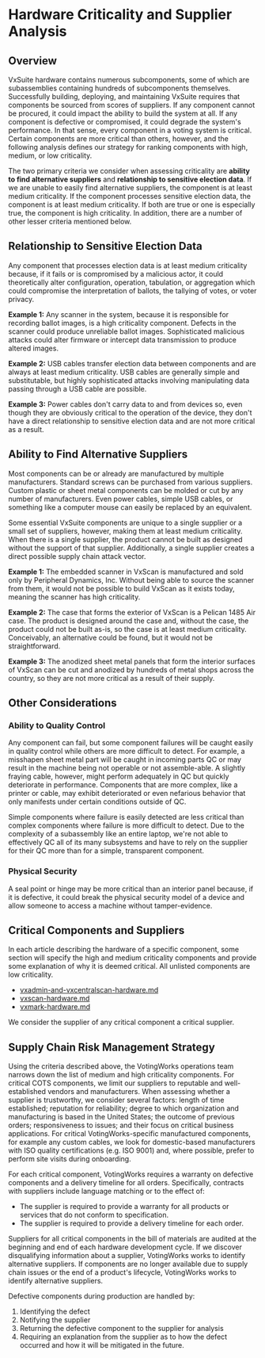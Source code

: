 # Hardware Criticality and Supplier Analysis

## Overview

VxSuite hardware contains numerous subcomponents, some of which are subassemblies containing hundreds of subcomponents themselves. Successfully building, deploying, and maintaining VxSuite requires that components be sourced from scores of suppliers. If any component cannot be procured, it could impact the ability to build the system at all. If any component is defective or compromised, it could degrade the system's performance. In that sense, every component in a voting system is critical. Certain components are more critical than others, however, and the following analysis defines our strategy for ranking components with high, medium, or low criticality.

The two primary criteria we consider when assessing criticality are **ability to find alternative suppliers** and **relationship to sensitive election data**. If we are unable to easily find alternative suppliers, the component is at least medium criticality. If the component processes sensitive election data, the component is at least medium criticality. If both are true or one is especially true, the component is high criticality. In addition, there are a number of other lesser criteria mentioned below.

## Relationship to Sensitive Election Data

Any component that processes election data is at least medium criticality because, if it fails or is compromised by a malicious actor, it could theoretically alter configuration, operation, tabulation, or aggregation which could compromise the interpretation of ballots, the tallying of votes, or voter privacy.

**Example 1:** Any scanner in the system, because it is responsible for recording ballot images, is a high criticality component. Defects in the scanner could produce unreliable ballot images. Sophisticated malicious attacks could alter firmware or intercept data transmission to produce altered images.

**Example 2:** USB cables transfer election data between components and are always at least medium criticality. USB cables are generally simple and substitutable, but highly sophisticated attacks involving manipulating data passing through a USB cable are possible.

**Example 3:** Power cables don't carry data to and from devices so, even though they are obviously critical to the operation of the device, they don't have a direct relationship to sensitive election data and are not more critical as a result.

## Ability to Find Alternative Suppliers

Most components can be or already are manufactured by multiple manufacturers. Standard screws can be purchased from various suppliers. Custom plastic or sheet metal components can be molded or cut by any number of manufacturers. Even power cables, simple USB cables, or something like a computer mouse can easily be replaced by an equivalent.&#x20;

Some essential VxSuite components are unique to a single supplier or a small set of suppliers, however, making them at least medium criticality. When there is a single supplier, the product cannot be built as designed without the support of that supplier. Additionally, a single supplier creates a direct possible supply chain attack vector.

**Example 1:** The embedded scanner in VxScan is manufactured and sold only by Peripheral Dynamics, Inc. Without being able to source the scanner from them, it would not be possible to build VxScan as it exists today, meaning the scanner has high criticality.

**Example 2:** The case that forms the exterior of VxScan is a Pelican 1485 Air case. The product is designed around the case and, without the case, the product could not be built as-is, so the case is at least medium criticality. Conceivably, an alternative could be found, but it would not be straightforward.

**Example 3:** The anodized sheet metal panels that form the interior surfaces of VxScan can be cut and anodized by hundreds of metal shops across the country, so they are not more critical as a result of their supply.

## Other Considerations

### Ability to Quality Control

Any component can fail, but some component failures will be caught easily in quality control while others are more difficult to detect. For example, a misshapen sheet metal part will be caught in incoming parts QC or may result in the machine being not operable or not assemble-able. A slightly fraying cable, however, might perform adequately in QC but quickly deteriorate in performance. Components that are more complex, like a printer or cable, may exhibit deteriorated or even nefarious behavior that only manifests under certain conditions outside of QC.

Simple components where failure is easily detected are less critical than complex components where failure is more difficult to detect. Due to the complexity of a subassembly like an entire laptop, we're not able to effectively QC all of its many subsystems and have to rely on the supplier for their QC more than for a simple, transparent component.

### Physical Security

A seal point or hinge may be more critical than an interior panel because, if it is defective, it could break the physical security model of a device and allow someone to access a machine without tamper-evidence.

## Critical Components and Suppliers

In each article describing the hardware of a specific component, some section will specify the high and medium criticality components and provide some explanation of why it is deemed critical. All unlisted components are low criticality.

* [vxadmin-and-vxcentralscan-hardware.md](../system-overview/vxadmin-and-vxcentralscan-hardware.md "mention")
* [vxscan-hardware.md](../system-overview/vxscan-hardware.md "mention")
* [vxmark-hardware.md](../system-overview/vxmark-hardware.md "mention")

We consider the supplier of any critical component a critical supplier.

## Supply Chain Risk Management Strategy

Using the criteria described above, the VotingWorks operations team narrows down the list of medium and high criticality components. For critical COTS components, we limit our suppliers to reputable and well-established vendors and manufacturers. When assessing whether a supplier is trustworthy, we consider several factors: length of time established; reputation for reliability; degree to which organization and manufacturing is based in the United States; the outcome of previous orders; responsiveness to issues; and their focus on critical business applications. For critical VotingWorks-specific manufactured components, for example any custom cables, we look for domestic-based manufacturers with ISO quality certifications (e.g. ISO 9001) and, where possible, prefer to perform site visits during onboarding.

For each critical component, VotingWorks requires a warranty on defective components and a delivery timeline for all orders. Specifically, contracts with suppliers include language matching or to the effect of:

* The supplier is required to provide a warranty for all products or services that do not conform to specification.
* The supplier is required to provide a delivery timeline for each order.

Suppliers for all critical components in the bill of materials are audited at the beginning and end of each hardware development cycle. If we discover disqualifying information about a supplier, VotingWorks works to identify alternative suppliers. If components are no longer available due to supply chain issues or the end of a product's lifecycle, VotingWorks works to identify alternative suppliers.

Defective components during production are handled by:

1. Identifying the defect
2. Notifying the supplier
3. Returning the defective component to the supplier for analysis
4. Requiring an explanation from the supplier as to how the defect occurred and how it will be mitigated in the future.

